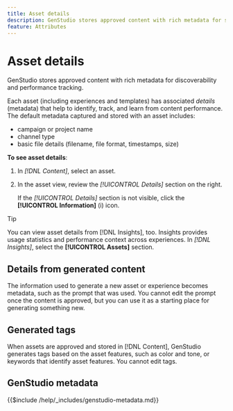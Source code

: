 ```yaml
---
title: Asset details
description: GenStudio stores approved content with rich metadata for searchability and performance tracking.
feature: Attributes
---
```


# Asset details

GenStudio stores approved content with rich metadata for discoverability and performance tracking.

Each asset (including experiences and templates) has associated _details_ (metadata) that help to identify, track, and learn from content performance. The default metadata captured and stored with an asset includes:

- campaign or project name
- channel type
- basic file details (filename, file format, timestamps, size)

**To see asset details**:

1. In _[!DNL Content]_, select an asset.

1. In the asset view, review the _[!UICONTROL Details]_ section on the right.

   If the _[!UICONTROL Details]_ section is not visible, click the **[!UICONTROL Information]** (i) icon.

>[!TIP]
>
>You can view asset details from [!DNL Insights], too. Insights provides usage statistics and performance context across experiences. In _[!DNL Insights]_, select the **[!UICONTROL Assets]** section.

## Details from generated content

The information used to generate a new asset or experience becomes metadata, such as the prompt that was used. You cannot edit the prompt once the content is approved, but you can use it as a starting place for generating something new.

## Generated tags

When assets are approved and stored in [!DNL Content], GenStudio generates tags based on the asset features, such as color and tone, or keywords that identify asset features. You cannot edit tags.

## GenStudio metadata



{{$include /help/_includes/genstudio-metadata.md}}

<!-- ## History

Expand the _[!UICONTROL History]_ section to view a timeline of approvals and activity.

list other activity, show screenshot?
-->
